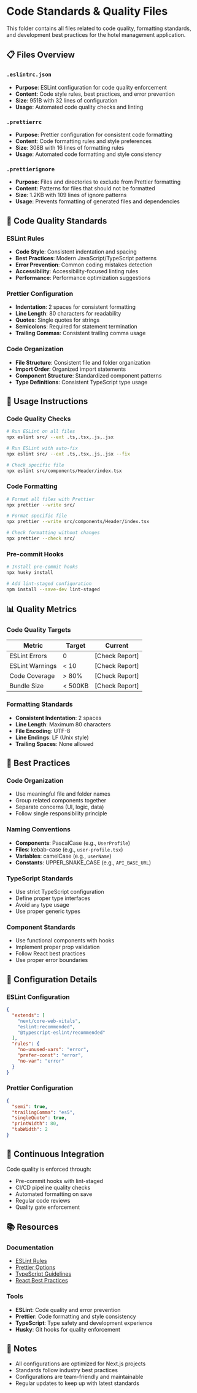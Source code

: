 # Code Standards & Quality Files

This folder contains all files related to code quality, formatting standards, and development best practices for the hotel management application.

## 📋 Files Overview

### `.eslintrc.json`

- **Purpose**: ESLint configuration for code quality enforcement
- **Content**: Code style rules, best practices, and error prevention
- **Size**: 951B with 32 lines of configuration
- **Usage**: Automated code quality checks and linting

### `.prettierrc`

- **Purpose**: Prettier configuration for consistent code formatting
- **Content**: Code formatting rules and style preferences
- **Size**: 308B with 16 lines of formatting rules
- **Usage**: Automated code formatting and style consistency

### `.prettierignore`

- **Purpose**: Files and directories to exclude from Prettier formatting
- **Content**: Patterns for files that should not be formatted
- **Size**: 1.2KB with 109 lines of ignore patterns
- **Usage**: Prevents formatting of generated files and dependencies

## 🎯 Code Quality Standards

### ESLint Rules

- **Code Style**: Consistent indentation and spacing
- **Best Practices**: Modern JavaScript/TypeScript patterns
- **Error Prevention**: Common coding mistakes detection
- **Accessibility**: Accessibility-focused linting rules
- **Performance**: Performance optimization suggestions

### Prettier Configuration

- **Indentation**: 2 spaces for consistent formatting
- **Line Length**: 80 characters for readability
- **Quotes**: Single quotes for strings
- **Semicolons**: Required for statement termination
- **Trailing Commas**: Consistent trailing comma usage

### Code Organization

- **File Structure**: Consistent file and folder organization
- **Import Order**: Organized import statements
- **Component Structure**: Standardized component patterns
- **Type Definitions**: Consistent TypeScript type usage

## 🔧 Usage Instructions

### Code Quality Checks

```bash
# Run ESLint on all files
npx eslint src/ --ext .ts,.tsx,.js,.jsx

# Run ESLint with auto-fix
npx eslint src/ --ext .ts,.tsx,.js,.jsx --fix

# Check specific file
npx eslint src/components/Header/index.tsx
```

### Code Formatting

```bash
# Format all files with Prettier
npx prettier --write src/

# Format specific file
npx prettier --write src/components/Header/index.tsx

# Check formatting without changes
npx prettier --check src/
```

### Pre-commit Hooks

```bash
# Install pre-commit hooks
npx husky install

# Add lint-staged configuration
npm install --save-dev lint-staged
```

## 📊 Quality Metrics

### Code Quality Targets

| Metric          | Target  | Current        |
| --------------- | ------- | -------------- |
| ESLint Errors   | 0       | [Check Report] |
| ESLint Warnings | < 10    | [Check Report] |
| Code Coverage   | > 80%   | [Check Report] |
| Bundle Size     | < 500KB | [Check Report] |

### Formatting Standards

- **Consistent Indentation**: 2 spaces
- **Line Length**: Maximum 80 characters
- **File Encoding**: UTF-8
- **Line Endings**: LF (Unix style)
- **Trailing Spaces**: None allowed

## 🚀 Best Practices

### Code Organization

- Use meaningful file and folder names
- Group related components together
- Separate concerns (UI, logic, data)
- Follow single responsibility principle

### Naming Conventions

- **Components**: PascalCase (e.g., `UserProfile`)
- **Files**: kebab-case (e.g., `user-profile.tsx`)
- **Variables**: camelCase (e.g., `userName`)
- **Constants**: UPPER_SNAKE_CASE (e.g., `API_BASE_URL`)

### TypeScript Standards

- Use strict TypeScript configuration
- Define proper type interfaces
- Avoid `any` type usage
- Use proper generic types

### Component Standards

- Use functional components with hooks
- Implement proper prop validation
- Follow React best practices
- Use proper error boundaries

## 📝 Configuration Details

### ESLint Configuration

```json
{
  "extends": [
    "next/core-web-vitals",
    "eslint:recommended",
    "@typescript-eslint/recommended"
  ],
  "rules": {
    "no-unused-vars": "error",
    "prefer-const": "error",
    "no-var": "error"
  }
}
```

### Prettier Configuration

```json
{
  "semi": true,
  "trailingComma": "es5",
  "singleQuote": true,
  "printWidth": 80,
  "tabWidth": 2
}
```

## 🔄 Continuous Integration

Code quality is enforced through:

- Pre-commit hooks with lint-staged
- CI/CD pipeline quality checks
- Automated formatting on save
- Regular code reviews
- Quality gate enforcement

## 📚 Resources

### Documentation

- [ESLint Rules](https://eslint.org/docs/rules/)
- [Prettier Options](https://prettier.io/docs/en/options.html)
- [TypeScript Guidelines](https://www.typescriptlang.org/docs/)
- [React Best Practices](https://react.dev/learn)

### Tools

- **ESLint**: Code quality and error prevention
- **Prettier**: Code formatting and style consistency
- **TypeScript**: Type safety and development experience
- **Husky**: Git hooks for quality enforcement

## 📝 Notes

- All configurations are optimized for Next.js projects
- Standards follow industry best practices
- Configurations are team-friendly and maintainable
- Regular updates to keep up with latest standards
